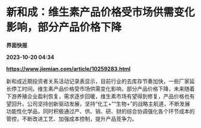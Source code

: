 # 新和成：维生素产品价格受市场供需变化影响，部分产品价格下降
**界面快报**

**2023-10-20 04:34**

**https://www.jiemian.com/article/10259283.html**

新和成近期投资者关系活动记录表显示，目前行业的去库存节奏加快，一些厂家延长停工时间。维生素产品价格受市场供需变化影响，部分产品价格下降，未来随着下游养殖企业盈利恢复，需求逐步回暖，维生素市场有望得到修复，产品价格也有望回升。公司坚持创新驱动发展，坚持“化工+”“生物+”的战略主航道，不断发展功能性化学品，同时积极通过产、供、销、研、财的综合协调强化各个环节成本的管控，不断改进工艺、加强成本控制，提升产品竞争力。